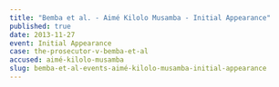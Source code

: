 ```yaml
---
title: "Bemba et al. - Aimé Kilolo Musamba - Initial Appearance"
published: true
date: 2013-11-27
event: Initial Appearance
case: the-prosecutor-v-bemba-et-al
accused: aimé-kilolo-musamba
slug: bemba-et-al-events-aimé-kilolo-musamba-initial-appearance
---
```

